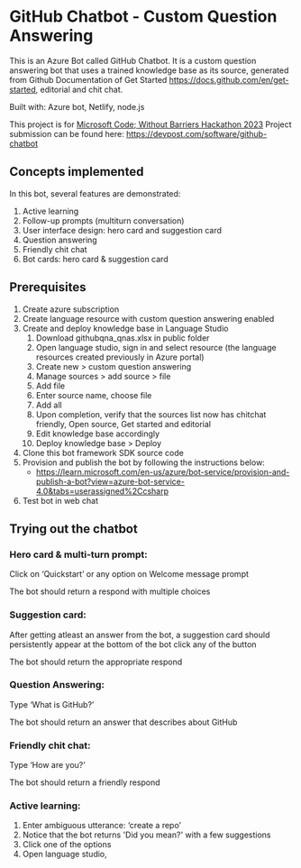# GitHub Chatbot - Custom Question Answering

This is an Azure Bot called GitHub Chatbot. It is a custom question answering bot that uses a trained knowledge base as its source, generated from Github Documentation of Get Started https://docs.github.com/en/get-started, editorial and chit chat. 

Built with: Azure bot, Netlify, node.js

This project is for [Microsoft Code; Without Barriers Hackathon 2023](https://cwb2023.devpost.com/)
Project submission can be found here: https://devpost.com/software/github-chatbot

## Concepts implemented

In this bot, several features are demonstrated:
1. Active learning
2. Follow-up prompts (multiturn conversation)
3. User interface design: hero card and suggestion card
4. Question answering 
5. Friendly chit chat
6. Bot cards: hero card & suggestion card

## Prerequisites

1. Create azure subscription 
2. Create language resource with custom question answering enabled
3. Create and deploy knowledge base in Language Studio
    1. Download githubqna_qnas.xlsx in public folder
    2. Open language studio, sign in and select resource (the language resources created previously in Azure portal)
    3. Create new > custom question answering
    4. Manage sources > add source > file
    5. Add file
    6. Enter source name, choose file
    7. Add all
    8. Upon completion, verify that the sources list now has chitchat friendly, Open source, Get started and editorial
    9. Edit knowledge base accordingly
    10. Deploy knowledge base > Deploy
4. Clone this bot framework SDK source code
5. Provision and publish the bot by following the instructions below:
    * https://learn.microsoft.com/en-us/azure/bot-service/provision-and-publish-a-bot?view=azure-bot-service-4.0&tabs=userassigned%2Ccsharp
6. Test bot in web chat

## Trying out the chatbot

### Hero card & multi-turn prompt:

Click on ‘Quickstart’ or any option on Welcome message prompt

The bot should return a respond with multiple choices

### Suggestion card:

After getting atleast an answer from the bot, a suggestion card should persistently appear at the bottom of the bot
click any of the button 

The bot should return the appropriate respond

### Question Answering:

Type ‘What is GitHub?’

The bot should return an answer that describes about GitHub

### Friendly chit chat:

Type ‘How are you?’

The bot should return a friendly respond

### Active learning:

1. Enter ambiguous utterance: ‘create a repo’
2. Notice that the bot returns 'Did you mean?' with a few suggestions
3. Click one of the options
4. Open language studio, 

